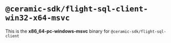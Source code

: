 # `@ceramic-sdk/flight-sql-client-win32-x64-msvc`

This is the **x86_64-pc-windows-msvc** binary for `@ceramic-sdk/flight-sql-client`

